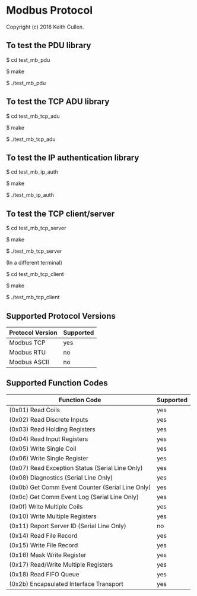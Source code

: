 Modbus Protocol
===============

Copyright (c) 2016 Keith Cullen.


To test the PDU library
-----------------------

$ cd test_mb_pdu

$ make

$ ./test_mb_pdu


To test the TCP ADU library
---------------------------

$ cd test_mb_tcp_adu

$ make

$ ./test_mb_tcp_adu


To test the IP authentication library
-------------------------------------

$ cd test_mb_ip_auth

$ make

$ ./test_mb_ip_auth


To test the TCP client/server
-----------------------------

$ cd test_mb_tcp_server

$ make

$ ./test_mb_tcp_server

(In a different terminal)

$ cd test_mb_tcp_client

$ make

$ ./test_mb_tcp_client


Supported Protocol Versions
---------------------------

| Protocol Version                                        | Supported |
|---------------------------------------------------------|-----------|
| Modbus TCP                                              | yes       |
| Modbus RTU                                              | no        |
| Modbus ASCII                                            | no        |


Supported Function Codes
------------------------

| Function Code                                           | Supported |
|---------------------------------------------------------|-----------|
| (0x01) Read Coils                                       | yes       |
| (0x02) Read Discrete Inputs                             | yes       |
| (0x03) Read Holding Registers                           | yes       |
| (0x04) Read Input Registers                             | yes       |
| (0x05) Write Single Coil                                | yes       |
| (0x06) Write Single Register                            | yes       |
| (0x07) Read Exception Status (Serial Line Only)         | yes       |
| (0x08) Diagnostics (Serial Line Only)                   | yes       |
| (0x0b) Get Comm Event Counter (Serial Line Only)        | yes       |
| (0x0c) Get Comm Event Log (Serial Line Only)            | yes       |
| (0x0f) Write Multiple Coils                             | yes       |
| (0x10) Write Multiple Registers                         | yes       |
| (0x11) Report Server ID (Serial Line Only)              | no        |
| (0x14) Read File Record                                 | yes       |
| (0x15) Write File Record                                | yes       |
| (0x16) Mask Write Register                              | yes       |
| (0x17) Read/Write Multiple Registers                    | yes       |
| (0x18) Read FIFO Queue                                  | yes       |
| (0x2b) Encapsulated Interface Transport                 | yes       |
